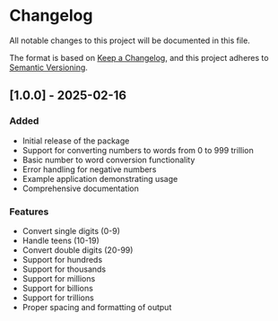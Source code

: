 # Changelog

All notable changes to this project will be documented in this file.

The format is based on [Keep a Changelog](https://keepachangelog.com/en/1.0.0/),
and this project adheres to [Semantic Versioning](https://semver.org/spec/v2.0.0.html).

## [1.0.0] - 2025-02-16

### Added

- Initial release of the package
- Support for converting numbers to words from 0 to 999 trillion
- Basic number to word conversion functionality
- Error handling for negative numbers
- Example application demonstrating usage
- Comprehensive documentation

### Features

- Convert single digits (0-9)
- Handle teens (10-19)
- Convert double digits (20-99)
- Support for hundreds
- Support for thousands
- Support for millions
- Support for billions
- Support for trillions
- Proper spacing and formatting of output
